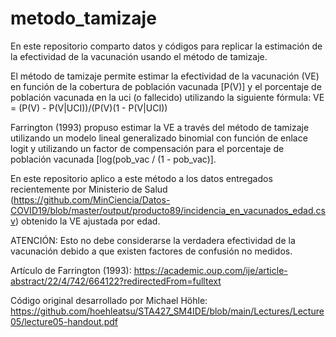 
# metodo_tamizaje

En este repositorio comparto datos y códigos para replicar la estimación de la efectividad de la vacunación usando el método de tamizaje.

El método de tamizaje permite estimar la efectividad de la vacunación (VE) en función de la cobertura de población vacunada [P(V)] y el porcentaje de población vacunada en la uci (o fallecido) utilizando la siguiente fórmula: VE = (P(V) - P(V|UCI))/(P(V)(1 - P(V|UCI))

Farrington (1993) propuso estimar la VE a través del método de tamizaje utilizando un modelo lineal generalizado binomial con función de enlace logit y utilizando un factor de compensación para el porcentaje de población vacunada [log(pob_vac / (1 - pob_vac)].

En este repositorio aplico a este método a los datos entregados recientemente por Ministerio de Salud (https://github.com/MinCiencia/Datos-COVID19/blob/master/output/producto89/incidencia_en_vacunados_edad.csv) obtenido la VE ajustada por edad. 

ATENCIÓN: Esto no debe considerarse la verdadera efectividad de la vacunación debido a que existen factores de confusión no medidos.

Artículo de Farrington (1993): https://academic.oup.com/ije/article-abstract/22/4/742/664122?redirectedFrom=fulltext

Código original desarrollado por Michael Höhle: https://github.com/hoehleatsu/STA427_SM4IDE/blob/main/Lectures/Lecture05/lecture05-handout.pdf
